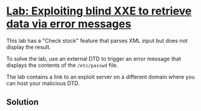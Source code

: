 # [Lab: Exploiting blind XXE to retrieve data via error messages](https://portswigger.net/web-security/xxe/blind/lab-xxe-with-data-retrieval-via-error-messages)

This lab has a "Check stock" feature that parses XML input but does not display the result.

To solve the lab, use an external DTD to trigger an error message that displays the contents of the  `/etc/passwd`  file.

The lab contains a link to an exploit server on a different domain where you can host your malicious DTD.

## Solution
